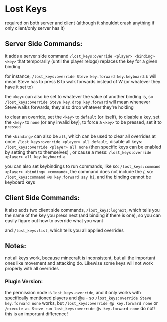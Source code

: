 # Lost Keys

required on both server and client (although it shouldnt crash anything if only client/only server has it)

## Server Side Commands:

it adds a server side command `/lost_keys:override <player> <binding> <key>` that temporarily (until the player relogs) replaces the key for a given binding

for instance, `/lost_keys:override Steve key.forward key.keyboard.b` will mean Steve has to press B to walk forwards instead of W (or whatever they have it set to)

the `<key>` can also be set to whatever the value of another binding is, so `/lost_keys:override Steve key.drop key.forward` will mean whenever Steve walks forwards, they also drop whatever they're holding

to clear an override, set the `<key>` to `default` (or itself), to disable a key, set the `<key>` to `none` (or any invalid key), to force a `<key>` to be pressed, set it to `pressed`

the `<binding>` can also be `all`, which can be used to clear all overrides at once: `/lost_keys:override <player> all default`, disable all keys: `/lost_keys:override <player> all none` (then specific keys can be enabled by setting them to themselves) , or cause a mess: `/lost_keys:override <player> all key.keyboard.a`

you can also set keybindings to run commands, like so: `/lost_keys:command <player> <binding> <command>`, the command does not include the /, so: `/lost_keys:command @s key.forward say hi`, and the binding cannot be keyboard keys

## Client Side Commands:

it also adds two client side commands, `/lost_keys:lognext`, which tells you the name of the key you press next (and binding if there is one), so you can easily figure out how to override what you want

and `/lost_keys:list`, which tells you all applied overrides

## Notes:

not all keys work, because minecraft is inconsistent, but all the important ones like movement and attacking do. Likewise some keys will not work properly with all overrides

### Plugin Version:
the permission node is `lost_keys.override`, and it only works with specifically mentioned players and @a - so `/lost_keys:override Steve key.forward none` works, but `/lost_keys:override @p key.forward none` or `/execute as Steve run lost_keys:override @s key.forward none` do not! this is an important difference!